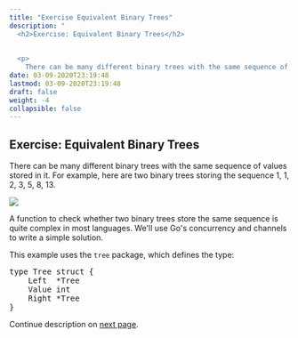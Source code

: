 ```yaml
---
title: "Exercise Equivalent Binary Trees"
description: "
  <h2>Exercise: Equivalent Binary Trees</h2>
  
  
  <p>
    There can be many different binary trees with the same sequence of values stored in it. "
date: 03-09-2020T23:19:48
lastmod: 03-09-2020T23:19:48
draft: false
weight: -4
collapsible: false
---
```


  <h2>Exercise: Equivalent Binary Trees</h2>
  
  
  <p>
    There can be many different binary trees with the same sequence of values stored in it. For example, here are two binary trees storing the sequence 1, 1, 2, 3, 5, 8, 13.
  </p>
  

  <img src="/content/img/tree.png">

  
  <p>
    A function to check whether two binary trees store the same sequence is quite complex in most languages. We'll use Go's concurrency and channels to write a simple solution.
  </p>
  

  
  <p>
    This example uses the <code>tree</code> package, which defines the type:
  </p>
  

  
  <pre>type Tree struct {
    Left  *Tree
    Value int
    Right *Tree
}</pre>
  

  
  <p>
    Continue description on <a href="javascript:click('.next-page')" target="_self">next page</a>.
  </p>
  


                                                